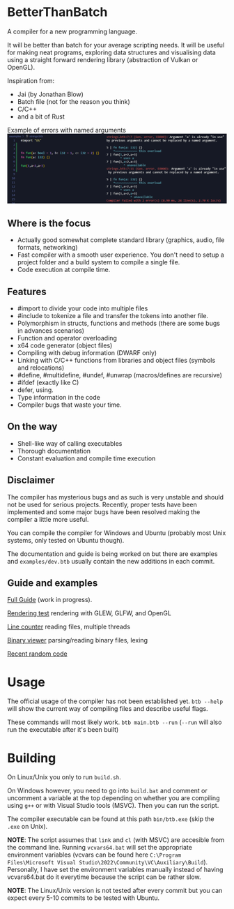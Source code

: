 # BetterThanBatch
A compiler for a new programming language.

It will be better than batch for your average scripting needs.
It will be useful for making neat programs, exploring data structures
and visualising data using a straight forward rendering
library (abstraction of Vulkan or OpenGL).

Inspiration from:
- Jai (by Jonathan Blow)
- Batch file (not for the reason you think)
- C/C++
- and a bit of Rust

Example of errors with named arguments
![](/docs/img/err-named-arg.png)

## Where is the focus
- Actually good somewhat complete standard library (graphics, audio, file formats, networking)
- Fast compiler with a smooth user experience. You don't need to setup a project folder and a build system to compile a single file.
- Code execution at compile time.

## Features
- #import to divide your code into multiple files
- #include to tokenize a file and transfer the tokens into another file.
- Polymorphism in structs, functions and methods (there are some bugs in advances scenarios)
- Function and operator overloading
- x64 code generator (object files)
- Compiling with debug information (DWARF only)
- Linking with C/C++ functions from libraries and object files (symbols and relocations)
- #define, #multidefine, #undef, #unwrap (macros/defines are recursive)
- #ifdef (exactly like C)
- defer, using.
- Type information in the code
- Compiler bugs that waste your time.

## On the way
- Shell-like way of calling executables
- Thorough documentation
- Constant evaluation and compile time execution

## Disclaimer
The compiler has mysterious bugs and as such is very unstable and should not be used for serious projects. Recently, proper tests have been implemented and some major bugs have been resolved making the compiler a little more useful.

You can compile the compiler for Windows and Ubuntu (probably most Unix systems, only tested on Ubuntu though).

The documentation and guide is being worked on but there are examples and `examples/dev.btb` usually contain the new additions in each commit.

## Guide and examples
[Full Guide](/docs/guide/00-Introduction.md) (work in progress).

[Rendering test](/examples/graphics/quad.btb) rendering with GLEW, GLFW, and OpenGL

[Line counter](/examples/linecounter.btb) reading files, multiple threads

[Binary viewer](/examples/binary_viewer/main.btb) parsing/reading binary files, lexing

[Recent random code](/examples/dev.btb)


# Usage
The official usage of the compiler has not been established yet. `btb --help` will show the current way of compiling files and describe useful flags.

These commands will most likely work.
`btb main.btb --run` (`--run` will also run the executable after it's been built)


# Building
On Linux/Unix you only to run `build.sh`.

On Windows however, you need to go into `build.bat` and comment or uncomment a variable at the top depending on whether you are compiling using `g++` or with Visual Studio tools (MSVC). Then you can run the script.

The compiler executable can be found at this path `bin/btb.exe` (skip the `.exe` on Unix).

**NOTE**: The script assumes that `link` and `cl` (with MSVC) are accesible from the command line. Running `vcvars64.bat` will set the appropriate environment variables (vcvars can be found here `C:\Program Files\Microsoft Visual Studio\2022\Community\VC\Auxiliary\Build`). Personally, I have set the environment variables manually instead of having vcvars64.bat do it everytime because the script can be rather slow.

**NOTE**: The Linux/Unix version is not tested after every commit but you can expect every 5-10 commits to be tested with Ubuntu.
